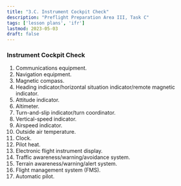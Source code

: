 ```yaml
---
title: "3.C. Instrument Cockpit Check"
description: "Preflight Preparation Area III, Task C"
tags: ['lesson plans', 'ifr']
lastmod: 2023-05-03
draft: false
---
```

### Instrument Cockpit Check

1. Communications equipment. 
2. Navigation equipment. 
3. Magnetic compass. 
4. Heading indicator/horizontal situation indicator/remote magnetic indicator. 
5. Attitude indicator. 
6. Altimeter. 
7. Turn-and-slip indicator/turn coordinator. 
8. Vertical-speed indicator. 
9. Airspeed indicator. 
10. Outside air temperature. 
11. Clock.
12. Pilot heat. 
13. Electronic flight instrument display. 
14. Traffic awareness/warning/avoidance system. 
15. Terrain awareness/warning/alert system. 
16. Flight management system (FMS). 
17. Automatic pilot. 